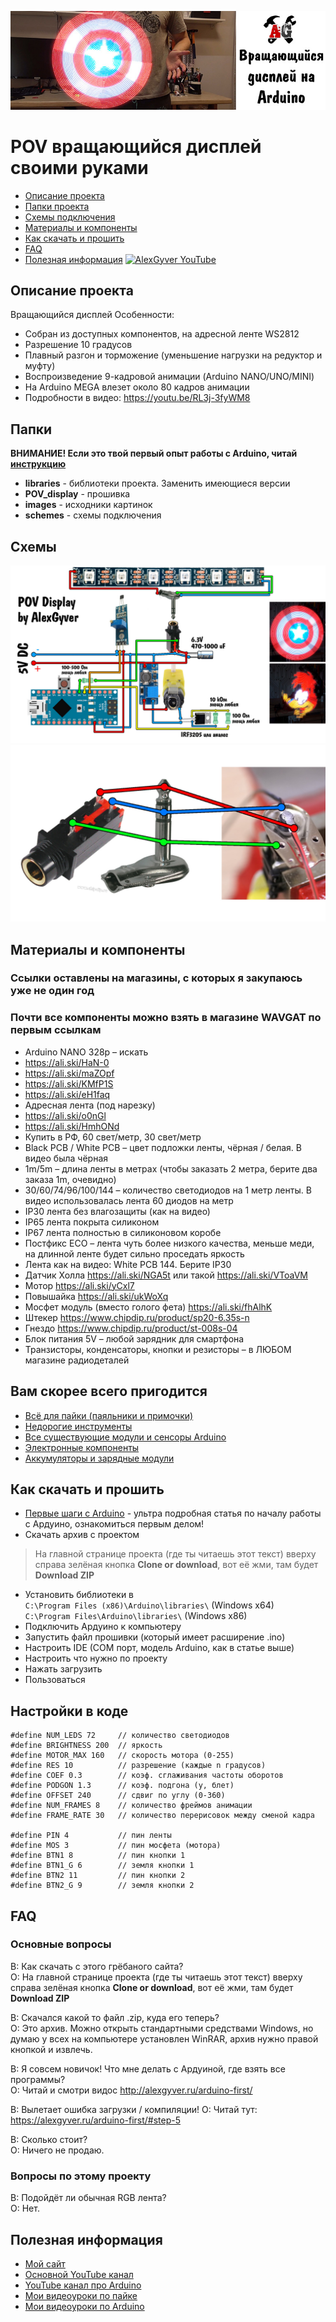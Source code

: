 ![PROJECT_PHOTO](https://github.com/AlexGyver/POV_display/blob/master/proj_img.jpg)
# POV вращающийся дисплей своими руками
* [Описание проекта](#chapter-0)
* [Папки проекта](#chapter-1)
* [Схемы подключения](#chapter-2)
* [Материалы и компоненты](#chapter-3)
* [Как скачать и прошить](#chapter-4)
* [FAQ](#chapter-5)
* [Полезная информация](#chapter-6)
[![AlexGyver YouTube](http://alexgyver.ru/git_banner.jpg)](https://www.youtube.com/channel/UCgtAOyEQdAyjvm9ATCi_Aig?sub_confirmation=1)

<a id="chapter-0"></a>
## Описание проекта
Вращающийся дисплей
Особенности:
- Собран из доступных компонентов, на адресной ленте WS2812
- Разрешение 10 градусов
- Плавный разгон и торможение (уменьшение нагрузки на редуктор и муфту)
- Воспроизведение 9-кадровой анимации (Arduino NANO/UNO/MINI)
- На Arduino MEGA влезет около 80 кадров анимации
- Подробности в видео: https://youtu.be/RL3j-3fyWM8
<a id="chapter-1"></a>
## Папки
**ВНИМАНИЕ! Если это твой первый опыт работы с Arduino, читай [инструкцию](#chapter-4)**
- **libraries** - библиотеки проекта. Заменить имеющиеся версии
- **POV_display** - прошивка
- **images** - исходники картинок
- **schemes** - схемы подключения

<a id="chapter-2"></a>
## Схемы
![SCHEME](https://github.com/AlexGyver/POV_display/blob/master/schemes/scheme1.jpg)
![SCHEME](https://github.com/AlexGyver/POV_display/blob/master/schemes/scheme2.jpg)

<a id="chapter-3"></a>
## Материалы и компоненты
### Ссылки оставлены на магазины, с которых я закупаюсь уже не один год
### Почти все компоненты можно взять в магазине WAVGAT по первым ссылкам
* Arduino NANO 328p – искать
* https://ali.ski/HaN-0
* https://ali.ski/maZOpf
* https://ali.ski/KMfP1S
* https://ali.ski/eH1faq
* Адресная лента (под нарезку)
* https://ali.ski/o0nGl
* https://ali.ski/HmhONd
* Купить в РФ, 60 свет/метр, 30 свет/метр
* Black PCB / White PCB – цвет подложки ленты, чёрная / белая. В видео была чёрная
* 1m/5m – длина ленты в метрах (чтобы заказать 2 метра, берите два заказа 1m, очевидно)
* 30/60/74/96/100/144 – количество светодиодов на 1 метр ленты. В видео использовалась лента 60 диодов на метр
* IP30 лента без влагозащиты (как на видео)
* IP65 лента покрыта силиконом
* IP67 лента полностью в силиконовом коробе
* Постфикс ECO – лента чуть более низкого качества, меньше меди, на длинной ленте будет сильно проседать яркость
* Лента как на видео: White PCB 144. Берите IP30
* Датчик Холла https://ali.ski/NGA5t или такой https://ali.ski/VToaVM
* Мотор https://ali.ski/yCxl7
* Повышайка https://ali.ski/ukWoXq
* Мосфет модуль (вместо голого фета) https://ali.ski/fhAlhK
* Штекер https://www.chipdip.ru/product/sp20-6.35s-n
* Гнездо https://www.chipdip.ru/product/st-008s-04
* Блок питания 5V – любой зарядник для смартфона
* Транзисторы, конденсаторы, кнопки и резисторы – в ЛЮБОМ магазине радиодеталей

## Вам скорее всего пригодится
* [Всё для пайки (паяльники и примочки)](http://alexgyver.ru/all-for-soldering/)
* [Недорогие инструменты](http://alexgyver.ru/my_instruments/)
* [Все существующие модули и сенсоры Arduino](http://alexgyver.ru/arduino_shop/)
* [Электронные компоненты](http://alexgyver.ru/electronics/)
* [Аккумуляторы и зарядные модули](http://alexgyver.ru/18650/)

<a id="chapter-4"></a>
## Как скачать и прошить
* [Первые шаги с Arduino](http://alexgyver.ru/arduino-first/) - ультра подробная статья по началу работы с Ардуино, ознакомиться первым делом!
* Скачать архив с проектом
> На главной странице проекта (где ты читаешь этот текст) вверху справа зелёная кнопка **Clone or download**, вот её жми, там будет **Download ZIP**
* Установить библиотеки в  
`C:\Program Files (x86)\Arduino\libraries\` (Windows x64)  
`C:\Program Files\Arduino\libraries\` (Windows x86)
* Подключить Ардуино к компьютеру
* Запустить файл прошивки (который имеет расширение .ino)
* Настроить IDE (COM порт, модель Arduino, как в статье выше)
* Настроить что нужно по проекту
* Нажать загрузить
* Пользоваться  

## Настройки в коде
    #define NUM_LEDS 72     // количество светодиодов
    #define BRIGHTNESS 200  // яркость
    #define MOTOR_MAX 160   // скорость мотора (0-255)
    #define RES 10          // разрешение (каждые n градусов)
    #define COEF 0.3        // коэф. сглаживания частоты оборотов
    #define PODGON 1.3      // коэф. подгона (у, блет)
    #define OFFSET 240      // сдвиг по углу (0-360)
    #define NUM_FRAMES 8    // количество фреймов анимации
    #define FRAME_RATE 30   // количество перерисовок между сменой кадра
    
    #define PIN 4           // пин ленты
    #define MOS 3           // пин мосфета (мотора)
    #define BTN1 8          // пин кнопки 1
    #define BTN1_G 6        // земля кнопки 1
    #define BTN2 11         // пин кнопки 2      
    #define BTN2_G 9        // земля кнопки 2 
	
<a id="chapter-5"></a>
## FAQ
### Основные вопросы
В: Как скачать с этого грёбаного сайта?  
О: На главной странице проекта (где ты читаешь этот текст) вверху справа зелёная кнопка **Clone or download**, вот её жми, там будет **Download ZIP**

В: Скачался какой то файл .zip, куда его теперь?  
О: Это архив. Можно открыть стандартными средствами Windows, но думаю у всех на компьютере установлен WinRAR, архив нужно правой кнопкой и извлечь.

В: Я совсем новичок! Что мне делать с Ардуиной, где взять все программы?  
О: Читай и смотри видос http://alexgyver.ru/arduino-first/

В: Вылетает ошибка загрузки / компиляции!
О: Читай тут: https://alexgyver.ru/arduino-first/#step-5

В: Сколько стоит?  
О: Ничего не продаю.

### Вопросы по этому проекту
В: Подойдёт ли обычная RGB лента?  
О: Нет.

<a id="chapter-6"></a>
## Полезная информация
* [Мой сайт](http://alexgyver.ru/)
* [Основной YouTube канал](https://www.youtube.com/channel/UCgtAOyEQdAyjvm9ATCi_Aig?sub_confirmation=1)
* [YouTube канал про Arduino](https://www.youtube.com/channel/UC4axiS76D784-ofoTdo5zOA?sub_confirmation=1)
* [Мои видеоуроки по пайке](https://www.youtube.com/playlist?list=PLOT_HeyBraBuMIwfSYu7kCKXxQGsUKcqR)
* [Мои видеоуроки по Arduino](http://alexgyver.ru/arduino_lessons/)